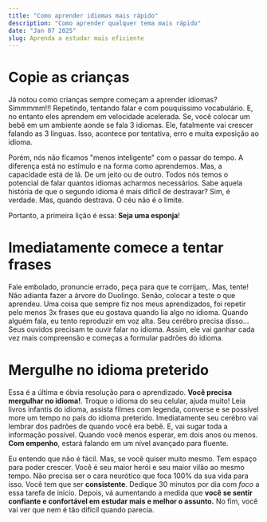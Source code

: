 ```yaml
---
title: "Como aprender idiomas mais rápido"
description: "Como aprender qualquer tema mais rápido"
date: "Jan 07 2025"
slug: Aprenda a estudar mais eficiente
---
```


# Copie as crianças

Já notou como crianças sempre começam a aprender idiomas? Simmmmm!!! Repetindo, tentando falar e com pouquíssimo vocabulário. E, no entanto eles aprendem em velocidade acelerada. Se, você colocar um bebê em um ambiente aonde se fala 3 idiomas. Ele, fatalmente vai crescer falando as 3 línguas. Isso, acontece por tentativa, erro e muita exposição ao idioma. 

Porém, nós não ficamos "menos inteligente" com o passar do tempo. A diferença está no estímulo e na forma como aprendemos. Mas, a capacidade está de lá. De um jeito ou de outro. Todos nós temos o potencial de falar quantos idiomas acharmos necessários. Sabe aquela história de que o segundo idioma é mais dificíl de destravar? Sim, é verdade. Mas, quando destrava. O céu não é o limite. 

Portanto, a primeira lição é essa: **Seja uma esponja**! 

# Imediatamente comece a tentar frases

Fale embolado, pronuncie errado, peça para que te corrijam,. Mas, tente! Não adianta fazer a árvore do Duolingo. Senão, colocar a teste o que aprendeu. Uma coisa que sempre fiz nos meus aprendizados, foi repetir pelo menos 3x frases que eu gostava quando lia algo no idioma. Quando alguém fala, eu tento reproduzir em voz alta. Seu cerébro precisa disso... Seus ouvidos precisam te ouvir falar no idioma. Assim, ele vai ganhar cada vez mais compreensão e começas a formular padrões do idioma. 

# Mergulhe no idioma preterido

Essa é a última e óbvia resolução para o aprendizado. **Você precisa mergulhar no idioma!**. Troque o idioma do seu celular, ajuda muito! Leia livros infantis do idioma, assista filmes com legenda, converse e se possível more um tempo no país do idioma preterido. Imediatamente seu cerébro vai lembrar dos padrões de quando você era bebê. E, vai sugar toda a informação possível. Quando você menos esperar, em dois anos ou menos. **Com empenho**, estará falando em um nível  avançado para fluente.

Eu entendo que não é fácil. Mas, se você quiser muito mesmo. Tem espaço para poder crescer. Você é seu maior herói e seu maior vilão ao mesmo tempo. Não precisa ser o cara neurótico que foca 100% da sua vida para isso. Você tem que ser **consistente**. Dedique 30 minutos por dia com *foco* a essa tarefa de inicío. Depois, vá aumentando a medida que **você se sentir confiante e confortável em estudar mais e melhor o assunto.** No fim, você vai ver que nem é tão dificíl quando parecia. 